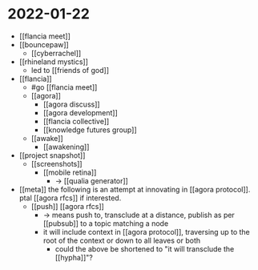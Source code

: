 # 2022-01-22

- [[flancia meet]]
- [[bouncepaw]]
  - [[cyberrachel]]
- [[rhineland mystics]]
  - led to [[friends of god]]
- [[flancia]]
  - #go [[flancia meet]]
  - [[agora]]
    - [[agora discuss]]
    - [[agora development]]
    - [[flancia collective]]
    - [[knowledge futures group]]
  - [[awake]]
    - [[awakening]]
- [[project snapshot]]
  - [[screenshots]]
    - [[mobile retina]]
      - -> [[qualia generator]]
- [[meta]] the following is an attempt at innovating in [[agora protocol]]. ptal [[agora rfcs]] if interested.
  - [[push]] [[agora rfcs]]
    - -> means push to, transclude at a distance, publish as per [[pubsub]] to a topic matching a node
    - it will include context in [[agora protocol]], traversing up to the root of the context or down to all leaves or both
      - could the above be shortened to "it will transclude the [[hypha]]"?


